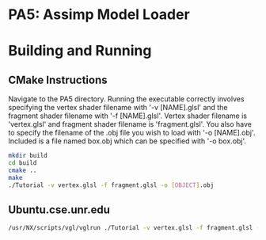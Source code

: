 # PA5: Assimp Model Loader

# Building and Running

## CMake Instructions
Navigate to the PA5 directory. Running the executable correctly involves specifying
the vertex shader filename with '-v [NAME].glsl' and the fragment shader
filename with '-f [NAME].glsl'. Vertex shader filename is 'vertex.glsl' and 
fragment shader filename is 'fragment.glsl'. You also have to specify the filename
of the .obj file you wish to load with '-o [NAME].obj'. Included is a file named
box.obj which can be specified with '-o box.obj'.

```bash
mkdir build
cd build
cmake ..
make
./Tutorial -v vertex.glsl -f fragment.glsl -o [OBJECT].obj
```


## Ubuntu.cse.unr.edu
```bash
/usr/NX/scripts/vgl/vglrun ./Tutorial -v vertex.glsl -f fragment.glsl -o [OBJECT].obj
```
